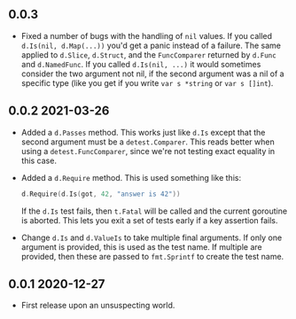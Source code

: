 ## 0.0.3

* Fixed a number of bugs with the handling of `nil` values. If you called
  `d.Is(nil, d.Map(...))` you'd get a panic instead of a failure. The same
  applied to `d.Slice`, `d.Struct`, and the `FuncComparer` returned by
  `d.Func` and `d.NamedFunc`. If you called `d.Is(nil, ...)` it would
  sometimes consider the two argument not nil, if the second argument was a
  nil of a specific type (like you get if you write `var s *string` or `var s
  []int`).


## 0.0.2  2021-03-26

* Added a `d.Passes` method. This works just like `d.Is` except that the
  second argument must be a `detest.Comparer`. This reads better when using a
  `detest.FuncComparer`, since we're not testing exact equality in this case.
* Added a `d.Require` method. This is used something like this:

  ```go
  d.Require(d.Is(got, 42, "answer is 42"))
  ```
  
  If the `d.Is` test fails, then `t.Fatal` will be called and the current
  goroutine is aborted. This lets you exit a set of tests early if a key
  assertion fails.
* Change `d.Is` and `d.ValueIs` to take multiple final arguments. If only one
  argument is provided, this is used as the test name. If multiple are
  provided, then these are passed to `fmt.Sprintf` to create the test name.


## 0.0.1  2020-12-27

* First release upon an unsuspecting world.

